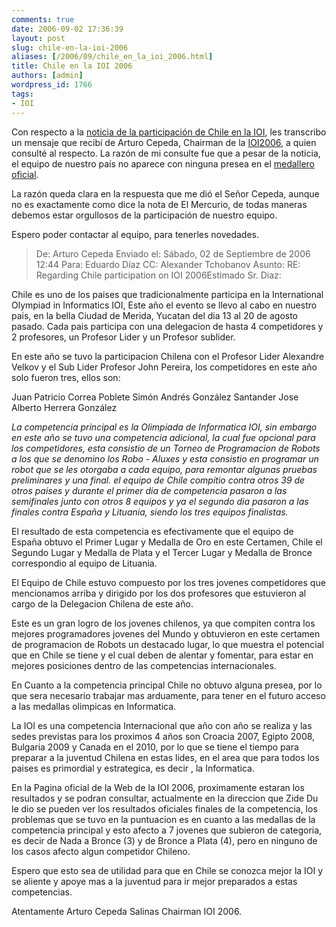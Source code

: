 ```yaml
---
comments: true
date: 2006-09-02 17:36:39
layout: post
slug: chile-en-la-ioi-2006
aliases: [/2006/09/chile_en_la_ioi_2006.html]
title: Chile en la IOI 2006
authors: [admin]
wordpress_id: 1766
tags:
- IOI
---
```


Con respecto a la [noticia de la participación de Chile en la IOI](http://replay.web.archive.org/20071016222822/http://hardings.cl/prensa/emol-ioi_chile-20060824.pdf), les transcribo un mensaje que recibí de Arturo Cepeda, Chairman de la [IOI2006](http://replay.web.archive.org/20071016222822/http://www.ioi2006.org/), a quien consulté al respecto.
La razón de mi consulte fue que a pesar de la noticia, el equipo de nuestro país no aparece con ninguna presea en el [medallero oficial](http://replay.web.archive.org/20071016222822/http://www.ioinformatics.org/aw2006.htm).

La razón queda clara en la respuesta que me dió el Señor Cepeda, aunque no es exactamente como dice la nota de El Mercurio, de todas maneras debemos estar orgullosos de la participación de nuestro equipo.

Espero poder contactar al equipo, para tenerles novedades.


> De: Arturo Cepeda
Enviado el: Sábado, 02 de Septiembre de 2006 12:44
Para: Eduardo Díaz
CC: Alexander Tchobanov
Asunto: RE: Regarding Chile participation on IOI 2006Estimado Sr. Diaz:

Chile es uno de los paises que tradicionalmente participa en la International Olympiad in Informatics IOI, Este año el evento se llevo al cabo en nuestro pais, en la bella Ciudad de Merida, Yucatan del dia 13 al 20 de agosto pasado. Cada pais participa con una delegacion de hasta 4 competidores y 2 profesores, un Profesor Lider y un Profesor sublider.

En este año se tuvo la participacion Chilena con el Profesor Lider Alexandre Velkov y el Sub Lider Profesor John Pereira, los competidores en este año solo fueron tres, ellos son:

Juan Patricio Correa Poblete
Simón Andrés González Santander
Jose Alberto Herrera González

_La competencia principal es la Olimpiada de Informatica IOI, sin embargo en este año se tuvo una competencia adicional, la cual fue opcional para los competidores, esta consistio de un Torneo de Programacion de Robots a los que se denomino los Robo - Aluxes y esta consistio en programar un robot que se les otorgaba a cada equipo, para remontar algunas pruebas preliminares y una final. el equipo de Chile compitio contra otros 39 de otros paises y durante el primer dia de competencia pasaron a las semifinales junto con otros 8 equipos y ya el segundo dia pasaron a las finales contra España y Lituania, siendo los tres equipos finalistas._

El resultado de esta competencia es efectivamente que el equipo de España obtuvo el Primer Lugar y Medalla de Oro en este Certamen, Chile el Segundo Lugar y Medalla de Plata y el Tercer Lugar y Medalla de Bronce correspondio al equipo de Lituania.

El Equipo de Chile estuvo compuesto por los tres jovenes competidores que mencionamos arriba y dirigido por los dos profesores que estuvieron al cargo de la Delegacion Chilena de este año.

Este es un gran logro de los jovenes chilenos, ya que compiten contra los mejores programadores jovenes del Mundo y obtuvieron en este certamen de programacion de Robots un destacado lugar, lo que muestra el potencial que en Chile se tiene y el cual deben de alentar y fomentar, para estar en mejores posiciones dentro de las competencias internacionales.

En Cuanto a la competencia principal Chile no obtuvo alguna presea, por lo que sera necesario trabajar mas arduamente, para tener en el futuro acceso a las medallas olimpicas en Informatica.

La IOI es una competencia Internacional que año con año se realiza y las sedes previstas para los proximos 4 años son Croacia 2007, Egipto 2008, Bulgaria 2009 y Canada en el 2010, por lo que se tiene el tiempo para preparar a la juventud Chilena en estas lides, en el area que para todos los paises es primordial y estrategica, es decir , la Informatica.

En la Pagina oficial de la Web de la IOI 2006, proximamente estaran los resultados y se podran consultar, actualmente en la direccion que Zide Du le dio se pueden ver los resultados oficiales finales de la competencia, los problemas que se tuvo en la puntuacion es en cuanto a las medallas de la competencia principal y esto afecto a 7 jovenes que subieron de categoria, es decir de Nada a Bronce (3) y de Bronce a Plata (4), pero en ninguno de los casos afecto algun competidor Chileno.

Espero que esto sea de utilidad para que en Chile se conozca mejor la IOI y se aliente y apoye mas a la juventud para ir mejor preparados a estas competencias.

Atentamente
Arturo Cepeda Salinas
Chairman IOI 2006.



